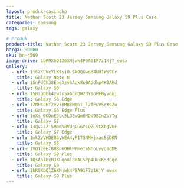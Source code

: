 ```yaml
---
layout: produk-casinghp
title: Nathan Scott 23 Jersey Samsung Galaxy S9 Plus Case
categories: samsung
tags: galaxy

# Produk
product-title: Nathan Scott 23 Jersey Samsung Galaxy S9 Plus Case
harga: 90000
sku: hn-4569
image-drive: 1bR9XbQ1Z6XMjwk4P9A91F7z1KjY_ewsx
gallery:
  - url: 1j6ZKLWcYLKtyjO-Sk0QGwqd4UH1Ws9Fr
    title: Galaxy Note 8
  - url: 1SnFdCh38EneXzyhAux8wBAddkp4K9AHd
    title: Galaxy S6
  - url: 15BzQObk4zwJn5abgrQW2dYsoFEByvquj
    title: Galaxy S6 Edge
  - url: 1ZNHsCHf2ev7RMBcMqGi_l2fPuVSrX9Zu
    title: Galaxy S6 Edge Plus
  - url: 1oXs_6ODnE6Lc5L3EwQm8MQd95InZbYTg
    title: Galaxy S7
  - url: 13qvCJ2-5Momv8VUqCG6rCQZL9tXbgVUF
    title: Galaxy S7 Edge
  - url: 1mkZvVHDE86yWEA4yP1TSNMHjxac8jDKN
    title: Galaxy S8
  - url: 1VQTzeEfBU8nGOHlHPmeIeNhoLyyg8qME
    title: Galaxy S8 Plus
  - url: 1QsAhlbxHJXUqooI8eACSPp4UuxK53Cqc
    title: Galaxy S9
  - url: 1bR9XbQ1Z6XMjwk4P9A91F7z1KjY_ewsx
    title: Galaxy S9 Plus
---
```

